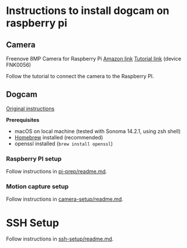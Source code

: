 # Instructions to install dogcam on raspberry pi

## Camera
Freenove 8MP Camera for Raspberry Pi
[Amazon link](https://www.amazon.com/gp/product/B0BZYPBS17)
[Tutorial link](https://freenove.com/tutorial) (device FNK0056)

Follow the tutorial to connect the camera to the Raspberry PI.

## Dogcam
[Original instructions](https://tailscale.com/kb/1076/dogcam)

**Prerequisites**
- macOS on local machine (tested with Sonoma 14.2.1, using zsh shell)
- [Homebrew](https://brew.sh) installed (recommended)
- openssl installed (`brew install openssl`)

### Raspberry PI setup
Follow instructions in [pi-prep/readme.md](./pi-prep/readme.md).

### Motion capture setup
Follow instructions in [camera-setup/readme.md](./camera-setup/readme.md).

# SSH Setup
Follow instructions in [ssh-setup/readme.md](./ssh-setup/readme.md).
